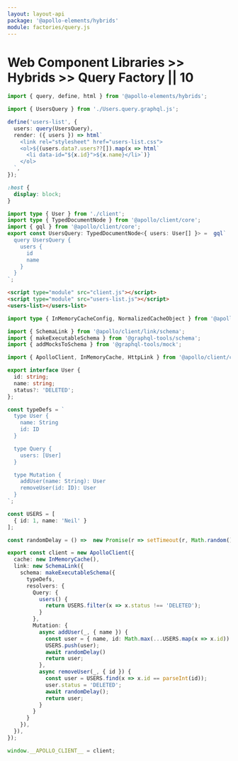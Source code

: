 ```yaml
---
layout: layout-api
package: '@apollo-elements/hybrids'
module: factories/query.js
---
```

<!-- ----------------------------------------------------------------------------------------
     Welcome! This file includes automatically generated API documentation.
     To edit the docs that appear within, find the original source file under `packages/*`,
     corresponding to the package name and module in this YAML front-matter block.
     Thank you for your interest in Apollo Elements 😁
------------------------------------------------------------------------------------------ -->

# Web Component Libraries >> Hybrids >> Query Factory || 10

```ts playground hybrids-query users-list.ts
import { query, define, html } from '@apollo-elements/hybrids';

import { UsersQuery } from './Users.query.graphql.js';

define('users-list', {
  users: query(UsersQuery),
  render: ({ users }) => html`
    <link rel="stylesheet" href="users-list.css">
    <ol>${(users.data?.users??[]).map(x => html`
      <li data-id="${x.id}">${x.name}</li>`)}
    </ol>
  `,
});
```

```css playground-file hybrids-query users-list.css
:host {
  display: block;
}
```

```ts playground-file hybrids-query Users.query.graphql.ts
import type { User } from './client';
import type { TypedDocumentNode } from '@apollo/client/core';
import { gql } from '@apollo/client/core';
export const UsersQuery: TypedDocumentNode<{ users: User[] }> =  gql`
  query UsersQuery {
    users {
      id
      name
    }
  }
`;
```

```html playground-file hybrids-query index.html
<script type="module" src="client.js"></script>
<script type="module" src="users-list.js"></script>
<users-list></users-list>
```

```ts playground-file hybrids-query client.ts
import type { InMemoryCacheConfig, NormalizedCacheObject } from '@apollo/client/core';

import { SchemaLink } from '@apollo/client/link/schema';
import { makeExecutableSchema } from '@graphql-tools/schema';
import { addMocksToSchema } from '@graphql-tools/mock';

import { ApolloClient, InMemoryCache, HttpLink } from '@apollo/client/core';

export interface User {
  id: string;
  name: string;
  status?: 'DELETED';
};

const typeDefs = `
  type User {
    name: String
    id: ID
  }

  type Query {
    users: [User]
  }

  type Mutation {
    addUser(name: String): User
    removeUser(id: ID): User
  }
`;

const USERS = [
  { id: 1, name: 'Neil' }
];

const randomDelay = () =>  new Promise(r => setTimeout(r, Math.random() * 500));

export const client = new ApolloClient({
  cache: new InMemoryCache(),
  link: new SchemaLink({
    schema: makeExecutableSchema({
      typeDefs,
      resolvers: {
        Query: {
          users() {
            return USERS.filter(x => x.status !== 'DELETED');
          }
        },
        Mutation: {
          async addUser(_, { name }) {
            const user = { name, id: Math.max(...USERS.map(x => x.id)) + 1 };
            USERS.push(user);
            await randomDelay()
            return user;
          },
          async removeUser(_, { id }) {
            const user = USERS.find(x => x.id == parseInt(id));
            user.status = 'DELETED';
            await randomDelay();
            return user;
          }
        }
      }
    }),
  }),
});

window.__APOLLO_CLIENT__ = client;
```
